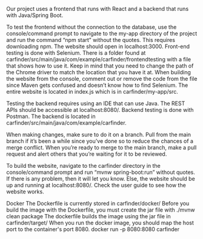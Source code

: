 Our project uses a frontend that runs with React and a backend that runs with Java/Spring Boot.


To test the frontend without the connection to the database, use the console/command prompt to navigate to the my-app directory of the project and run the command “npm start” without the quotes. This requires downloading npm. The website should open in localhost:3000.
Front-end testing is done with Selenium. There is a folder found at carfinder/src/main/java/com/example/carfinder/frontendtesting with a file that shows how to use it. Keep in mind that you need to change the path of the Chrome driver to match the location that you have it at. When building the website from the console, comment out or remove the code from the file since Maven gets confused and doesn’t know how to find Selenium.
The entire website is located in index.js which is in carfinder/my-app/src.


Testing the backend requires using an IDE that can use Java. The REST APIs should be accessible at localhost:8080/.
Backend testing is done with Postman.
The backend is located in carfinder/src/main/java/com/example/carfinder.


When making changes, make sure to do it on a branch. Pull from the main branch if it’s been a while since you’ve done so to reduce the chances of a merge conflict. When you’re ready to merge to the main branch, make a pull request and alert others that you’re waiting for it to be reviewed.


To build the website, navigate to the carfinder directory in the console/command prompt and run “mvnw spring-boot:run” without quotes. If there is any problem, then it will let you know. Else, the website should be up and running at localhost:8080/. Check the user guide to see how the website works.

Docker
The Dockerfile is currently stored in carfinder/docker/
Before you build the image with the Dockerfile, you must create the jar file with ./mvnw clean package
The dockerfile builds the image using the jar file in carfinder/target/
When you run the docker image, you should map the host port to the container's port 8080.
docker run -p 8080:8080 carfinder